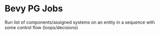 # Bevy PG Jobs

Run list of components/assigned systems on an entity in a sequence with some control flow (loops/decisions)
